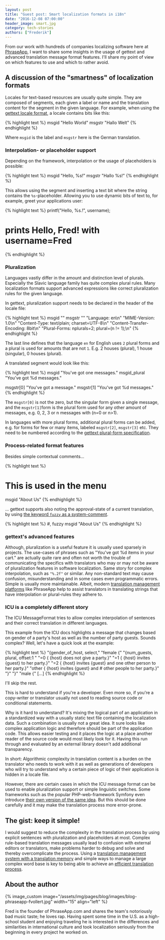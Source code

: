 ```yaml
---
layout: post
title: "Guest post: Smart localization formats in i18n"
date: "2016-12-08 07:00:00"
header_image: smart.jpg
category: tech-stories
authors: ["Frederik"]
---
```

From our work with hundreds of companies localizing software here at [PhraseApp](https://phraseapp.com/), I want to share some insights in the usage of gettext and advanced translation message format features.
I'll share my point of view on which features to use and which to rather avoid.

## A discussion of the "smartness" of localization formats

Locales for text-based resources are usually quite simple.
They are composed of segments, each given a label or name and the translation content for the segment in the given language.
For example, when using the [gettext locale format](https://phraseapp.com/docs/guides/formats/gettext-po/), a locale contains bits like this:

{% highlight text %}
  msgid "Hello World"
  msgstr "Hallo Welt"
{% endhighlight %}

Where `msgid` is the label and `msgstr` here is the German translation.

### Interpolation- or placeholder support

Depending on the framework, interpolation or the usage of placeholders is possible:

{% highlight text %}
  msgid "Hello, %s!"
  msgstr "Hallo %s!"
{% endhighlight %}

This allows using the segment and inserting a text bit where the string contains the `%s`-placeholder. Allowing you to use dynamic bits of text to, for example, greet your applications user:

{% highlight text %}
  printf("Hello,  %s.!", username);
  # prints Hello, Fred! with username=Fred
{% endhighlight %}

### Pluralization

Languages vastly differ in the amount and distinction level of plurals.
Especially the Slavic language family has quite complex plural rules.
Many localization formats support advanced expressions like correct pluralization rules for the given language.

In gettext, pluralization support needs to be declared in the header of the locale file:

{% highlight text %}
  msgid ""
  msgstr ""
  "Language: en\n"
  "MIME-Version: 1.0\n"
  "Content-Type: text/plain; charset=UTF-8\n"
  "Content-Transfer-Encoding: 8bit\n"
  "Plural-Forms: nplurals=2; plural=(n != 1);\n"
{% endhighlight %}

The last line defines that the language `en` for English uses `2` plural forms and a plural is used for amounts that are not `1`.
E.g. 2 houses (plural), 1 house (singular), 0 houses (plural).

A translated segment would look like this:

{% highlight text %}
  msgid "You've got one messages."
  msgid_plural "You’ve got %d messages."


  msgstr[0] "You've got a message."
  msgstr[1] "You've got %d messages."
{% endhighlight %}


The `msgstr[0]` is not the zero, but the singular form given a single message, and the `msgstr[1]`form is the plural form used for any other amount of messages, e.g. 0, 2, 3 or n messages with (n=0 or n>1).

In languages with more plural forms, additional plural forms can be added, e.g. for forms for few or many items, labeled `msgstr[2]`, `msgstr[3]` etc.
They need to be numbered according to the [gettext plural-form specification](https://www.gnu.org/savannah-checkouts/gnu/gettext/manual/html_node/Plural-forms.html).

### Process-related format features

Besides simple contextual comments...

{% highlight text %}
  # This is used in the menu
  msgid "About Us"
{% endhighlight %}

... gettext supports also noting the approval-state of a current translation, by using [the keyword `fuzzy` as a system-comment](https://www.gnu.org/software/gettext/manual/html_node/Fuzzy-Entries.html).

{% highlight text %}
  #, fuzzy
  msgid "About Us"
{% endhighlight %}

### gettext's advanced features

Although, pluralization is a useful feature it is usually used sparsely in projects.
The use-cases of phrases such as "You've got %d items in your cart." are actually quite rare and often not worth the trouble of communicating the specifics with translators who may or may not be aware of pluralization features in software localization.
Same story for complex interpolation, such as `"%.2f"` or similar.
Any non-standard text may cause confusion, misunderstanding and in some cases even programmatic errors. Simple is usually more maintainable.
Albeit, modern [translation management platforms](https://phraseapp.com) like PhraseApp help to assist translators in translating strings that have interpolation or plural-rules they adhere to.

### ICU is a completely different story

The ICU MessageFormat tries to allow complex interpolation of sentences and their correct translation in different languages.

This example from the ICU docs highlights a message that changes based on gender of a party's host as well as the number of party guests.
Sounds complex?
Well, let's have a quick look at the example:

{% highlight text %}
  "{gender_of_host, select,"
    "female {"
      "{num_guests, plural, offset:1 "
        "=0 { {host} does not give a party.}"
        "=1 { {host} invites {guest} to her party.}"
        "=2 { {host} invites {guest} and one other person to her party.}"
        "other { {host} invites {guest} and # other people to her party.}"
      "}"
    "}"
    "male {"
    [...]
{% endhighlight %}

I'll skip the rest.

This is hard to understand if you're a developer.
Even more so, if you're a copy-writer or translator usually not used to reading source code or conditional statements.

Why is it hard to understand?
It's mixing the logical part of an application in a standardized way with a usually static text file containing the localization data.
Such a combination is usually not a great idea.
It sure looks like complex application logic and therefore should be part of the application code.
This allows easier testing and it places the logic at a place another reader of the source code would most likely look for it.
Having this run through and evaluated by an external library doesn't add additional transparency.

In short: Algorithmic complexity in translation content is a burden on the translator who needs to work with it as well as generations of developers who will try to understand why a certain piece of logic of their application is hidden in a locale file.

However, there are certain cases in which the ICU message format can be used to enable pluralization support or simple linguistic switches.
Some frameworks such as the popular PHP-web-framework Symfony even introduce [their own version of the same idea](http://symfony.com/doc/current/components/translation/usage.html#message-placeholders).
But this should be done carefully and it may make the translation process more error-prone.

## The gist: keep it simple!

I would suggest to reduce the complexity in the translation process by using explicit sentences with pluralization and placeholders at most.
Complex rule-based translation messages usually lead to confusion with external editors or translators, make problems harder to debug and solve and thereby overcomplicate the process.
Using a [translation management system with a translation memory](https://phraseapp.com) and simple ways to manage a large complex word base is key to being able to achieve an [efficient translation process](https://phraseapp.com).

## About the author

{% image_custom image="/assets/img/pages/blog/images/blog-phraseapp-fvollert.jpg" width="15" align="left" %}

Fred is the founder of PhraseApp.com and shares the team's notoriously bad music taste; he loves rap. Having spent some time in the U.S. as a high-school student and enjoying traveling he is interested in the differences and similarities in international culture and took localization seriously from the beginning in every project he worked on.
